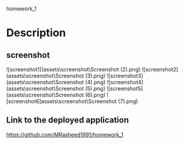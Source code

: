 homework_1

# Description


## screenshot 
![screenshot1](assets\screenshot\Screenshot (2).png)
![screenshot2](assets\screenshot\Screenshot (3).png)
![screenshot3](assets\screenshot\Screenshot (4).png)
![screenshot4](assets\screenshot\Screenshot (5).png)
![screenshot5](assets\screenshot\Screenshot (6).png)
![screenshot6]assets\screenshot\Screenshot (7).png)

## Link to the deployed application
https://github.com/MRasheed1991/homework_1